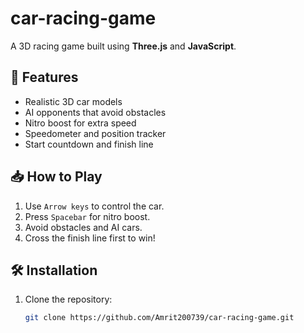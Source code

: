 # car-racing-game
A 3D racing game built using **Three.js** and **JavaScript**.

## 🚀 Features
- Realistic 3D car models  
- AI opponents that avoid obstacles  
- Nitro boost for extra speed  
- Speedometer and position tracker  
- Start countdown and finish line

## 📥 How to Play
1. Use `Arrow keys` to control the car.
2. Press `Spacebar` for nitro boost.
3. Avoid obstacles and AI cars.
4. Cross the finish line first to win!

## 🛠️ Installation
1. Clone the repository:
   ```sh
   git clone https://github.com/Amrit200739/car-racing-game.git
